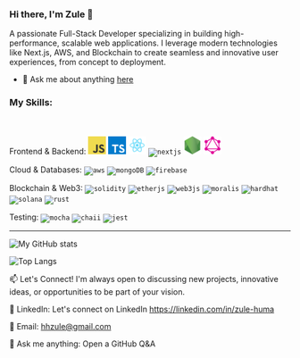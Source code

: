 
  
  
  ### Hi there, I'm Zule 👋
  
A passionate Full-Stack Developer specializing in building high-performance, scalable web applications. I leverage modern technologies like Next.js, AWS, and Blockchain to create seamless and innovative user experiences, from concept to deployment.
<br />
- 💬 Ask me about anything [here](https://github.com/hhzule/hhzule/issues)

### My Skills:


<br />
<br />
Frontend & Backend:
<code><img height="32" alt="javascript" src="https://raw.githubusercontent.com/github/explore/80688e429a7d4ef2fca1e82350fe8e3517d3494d/topics/javascript/javascript.png" title="JavaScript"></code>
<code><img height="32" alt="typescript" src="https://raw.githubusercontent.com/github/explore/80688e429a7d4ef2fca1e82350fe8e3517d3494d/topics/typescript/typescript.png" title="TypeScript"></code>
<code><img height="32" alt="react" src="https://raw.githubusercontent.com/github/explore/80688e429a7d4ef2fca1e82350fe8e3517d3494d/topics/react/react.png" title="React"></code>
<code><img height="32" alt="nextjs" src="https://logowik.com/content/uploads/images/nextjs7685.logowik.com.webp" title="Next.js"/></code>
<code><img height="32" alt="nodejs" src="https://raw.githubusercontent.com/github/explore/80688e429a7d4ef2fca1e82350fe8e3517d3494d/topics/nodejs/nodejs.png" title="Node.js"></code>
<code><img height="32" alt="graphql" src="https://raw.githubusercontent.com/github/explore/5c058a388828bb5fde0bcafd4bc867b5bb3f26f3/topics/graphql/graphql.png" title="GraphQL"></code>

Cloud & Databases:
<code><img height="32" alt="aws" src="https://www.pngplay.com/wp-content/uploads/3/Amazon-Web-Services-AWS-Logo-PNG-HD-Quality.png" title="AWS"></code>
<code><img height="36" alt="mongoDB" src="https://www.pngall.com/wp-content/uploads/13/Mongodb-Transparent.png" title="MongoDB"></code>
<code><img height="36" alt="firebase" src="https://e7.pngegg.com/pngimages/119/167/png-clipart-firebase-cloud-messaging-google-developers-software-development-kit-google-angle-triangle-thumbnail.png" title="Firebase"></code>

Blockchain & Web3:
<code><img height="32" alt="solidity" src="https://www.google.com/imgres?q=solidity%20image&imgurl=https%3A%2F%2Fmoralis.com%2Fwp-content%2Fuploads%2F2021%2F06%2FBlog-Solidity-and-Ethereum.png&imgrefurl=https%3A%2F%2Fmoralis.com%2Fsolidity-explained-what-is-solidity%2F&docid=1L0Y_qjakRP0iM&tbnid=70g76YOmmKXOoM&vet=12ahUKEwjFob2B3t-PAxUjZ_UHHU6rK_QQM3oECC0QAA..i&w=393&h=269&hcb=2&ved=2ahUKEwjFob2B3t-PAxUjZ_UHHU6rK_QQM3oECC0QAA"></code>
<code><img height="32" alt="etherjs" src="https://go.gitcoin.co/hubfs/ethersjs.png"></code>
<code><img height="32" alt="web3js" src="[https://go.gitcoin.co/hubfs/ethersjs.png](https://www.google.com/imgres?q=web3%20js%20image&imgurl=https%3A%2F%2Fsvgmix.com%2Fuploads%2F813f18-web3js.svg&imgrefurl=https%3A%2F%2Fsvgmix.com%2Fitem%2FXYGaDN%2Fweb3js&docid=-Rd4CHwUmJBkmM&tbnid=NXvbosK1GDU1WM&vet=12ahUKEwihh4et3t-PAxWCcvUHHbaUK3QQM3oECCYQAA..i&w=256&h=239&hcb=2&ved=2ahUKEwihh4et3t-PAxWCcvUHHbaUK3QQM3oECCYQAA)"></code>
<code><img height="32" alt="moralis" src="https://moralis.io/wp-content/uploads/2021/06/Moralis-Glass-Favicon.svg"></code>
<code><img height="32" alt="hardhat" src="https://seeklogo.com/images/H/hardhat-logo-888739EBB4-seeklogo.com.png"></code>
<code><img height="32" alt="solana" src="[https://moralis.io/wp-content/uploads/2021/06/Moralis-Glass-Favicon.svg](https://www.google.com/imgres?q=solana%20image&imgurl=https%3A%2F%2Fupload.wikimedia.org%2Fwikipedia%2Fen%2Fb%2Fb9%2FSolana_logo.png&imgrefurl=https%3A%2F%2Fen.wikipedia.org%2Fwiki%2FSolana_(blockchain_platform)&docid=pOeaqpbGlKg9IM&tbnid=4btXU-PY9LygjM&vet=12ahUKEwiTsbjJ3t-PAxWxbfUHHYqCOvEQM3oECBgQAA..i&w=316&h=316&hcb=2&ved=2ahUKEwiTsbjJ3t-PAxWxbfUHHYqCOvEQM3oECBgQAA
)"></code>
<code><img height="32" alt="rust" src="https://www.google.com/imgres?q=rust%20programming%20languageimage&imgurl=https%3A%2F%2Fupload.wikimedia.org%2Fwikipedia%2Fcommons%2Fthumb%2Fd%2Fd5%2FRust_programming_language_black_logo.svg%2F1200px-Rust_programming_language_black_logo.svg.png&imgrefurl=https%3A%2F%2Fen.wikipedia.org%2Fwiki%2FRust_(programming_language)&docid=XXX9OSvY5X9v6M&tbnid=cgVgvs8HzIIQPM&vet=12ahUKEwiU-4rp3t-PAxXUjq8BHdn6LAkQM3oECBwQAA..i&w=1200&h=1200&hcb=2&ved=2ahUKEwiU-4rp3t-PAxXUjq8BHdn6LAkQM3oECBwQAA"></code>

Testing:
<code><img height="32" alt="mocha" src="https://e7.pngegg.com/pngimages/21/493/png-clipart-mocha-node-js-javascript-software-testing-npm-github-logo-sign.png" /></code>
<code><img height="32" alt="chaii" src="https://camo.githubusercontent.com/7ecbd4531436e4f20c1dba52a4fd4ac367cfcc20a2f62cfe7a10f32da306afc6/687474703a2f2f636861696a732e636f6d2f696d672f636861692d6c6f676f2e706e67" /></code>
<code><img height="32" alt="jest" src="https://miro.medium.com/v2/resize:fit:300/1*veOyRtKTPeoqC_VlWNUc5Q.png" /></code>


---
![My GitHub stats](https://github-readme-stats.vercel.app/api?username=hhzule&show_icons=true&theme=synthwave)

![Top Langs](https://github-readme-stats.vercel.app/api/top-langs/?username=hhzule)

📫 Let's Connect!
I'm always open to discussing new projects, innovative ideas, or opportunities to be part of your vision.

💼 LinkedIn: Let's connect on LinkedIn https://linkedin.com/in/zule-huma

📧 Email: hhzule@gmail.com

💬 Ask me anything: Open a GitHub Q&A


